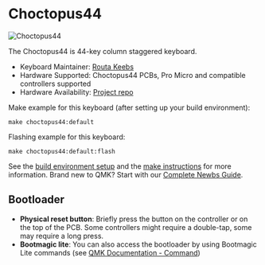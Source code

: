 # Choctopus44

![Choctopus44](https://raw.githubusercontent.com/SlightHeadache/choctopus44/master/images/choctopus44_grid.png)

The Choctopus44 is 44-key column staggered keyboard.

* Keyboard Maintainer: [Routa Keebs](https://github.com/SlightHeadache)
* Hardware Supported: Choctopus44 PCBs, Pro Micro and compatible controllers supported
* Hardware Availability: [Project repo](https://github.com/SlightHeadache/choctopus44)

Make example for this keyboard (after setting up your build environment):

    make choctopus44:default

Flashing example for this keyboard:

    make choctopus44:default:flash

See the [build environment setup](https://docs.qmk.fm/#/getting_started_build_tools) and the [make instructions](https://docs.qmk.fm/#/getting_started_make_guide) for more information.
Brand new to QMK? Start with our [Complete Newbs Guide](https://docs.qmk.fm/#/newbs).

## Bootloader

* **Physical reset button**: Briefly press the button on the controller or on the top of the PCB. Some controllers might require a double-tap, some may require a long press.
* **Bootmagic lite**: You can also access the bootloader by using Bootmagic Lite commands (see [QMK Documentation - Command](https://beta.docs.qmk.fm/using-qmk/advanced-keycodes/feature_command))